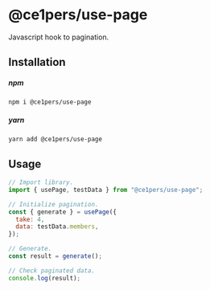 # @ce1pers/use-page

Javascript hook to pagination.

## Installation

##### npm

`npm i @ce1pers/use-page`

##### yarn

`yarn add @ce1pers/use-page`

## Usage

```javascript
// Import library.
import { usePage, testData } from "@ce1pers/use-page";

// Initialize pagination.
const { generate } = usePage({
  take: 4,
  data: testData.members,
});

// Generate.
const result = generate();

// Check paginated data.
console.log(result);
```

